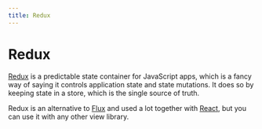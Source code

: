 ```yaml
---
title: Redux
---
```


# Redux

[Redux](http://redux.js.org/) is a predictable state container for JavaScript apps, which is a fancy way of saying it controls application state and state mutations. It does so by keeping state in a store, which is the single source of truth.

Redux is an alternative to [Flux](/glossary/FLUX.md) and used a lot together with [React](/glossary/REACT.md), but you can use it with any other view library.
